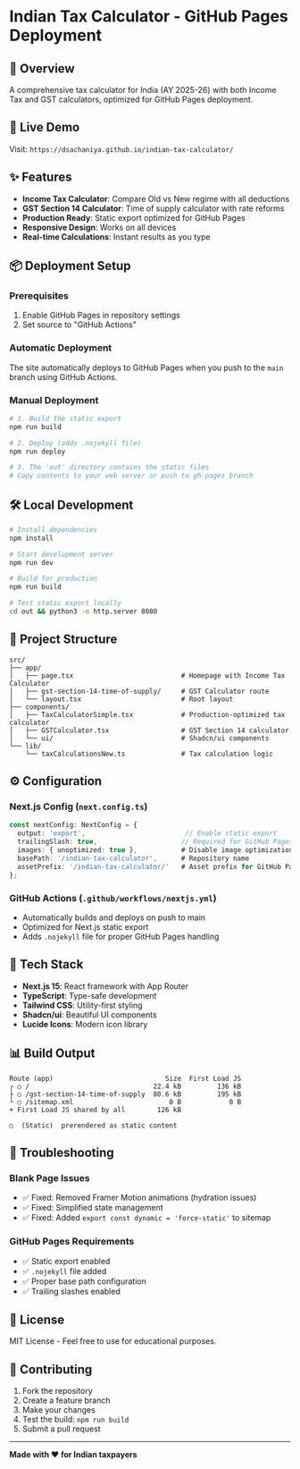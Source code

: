 # Indian Tax Calculator - GitHub Pages Deployment

## 🎯 Overview
A comprehensive tax calculator for India (AY 2025-26) with both Income Tax and GST calculators, optimized for GitHub Pages deployment.

## 🚀 Live Demo
Visit: `https://dsachaniya.github.io/indian-tax-calculator/`

## ✨ Features
- **Income Tax Calculator**: Compare Old vs New regime with all deductions
- **GST Section 14 Calculator**: Time of supply calculator with rate reforms
- **Production Ready**: Static export optimized for GitHub Pages
- **Responsive Design**: Works on all devices
- **Real-time Calculations**: Instant results as you type

## 📦 Deployment Setup

### Prerequisites
1. Enable GitHub Pages in repository settings
2. Set source to "GitHub Actions"

### Automatic Deployment
The site automatically deploys to GitHub Pages when you push to the `main` branch using GitHub Actions.

### Manual Deployment

```bash
# 1. Build the static export
npm run build

# 2. Deploy (adds .nojekyll file)
npm run deploy

# 3. The 'out' directory contains the static files
# Copy contents to your web server or push to gh-pages branch
```

## 🛠️ Local Development

```bash
# Install dependencies
npm install

# Start development server
npm run dev

# Build for production
npm run build

# Test static export locally
cd out && python3 -m http.server 8080
```

## 📁 Project Structure

```
src/
├── app/
│   ├── page.tsx                           # Homepage with Income Tax Calculator
│   ├── gst-section-14-time-of-supply/     # GST Calculator route
│   └── layout.tsx                         # Root layout
├── components/
│   ├── TaxCalculatorSimple.tsx            # Production-optimized tax calculator
│   ├── GSTCalculator.tsx                  # GST Section 14 calculator
│   └── ui/                                # Shadcn/ui components
└── lib/
    └── taxCalculationsNew.ts              # Tax calculation logic
```

## ⚙️ Configuration

### Next.js Config (`next.config.ts`)
```typescript
const nextConfig: NextConfig = {
  output: 'export',                         // Enable static export
  trailingSlash: true,                     // Required for GitHub Pages
  images: { unoptimized: true },           # Disable image optimization
  basePath: '/indian-tax-calculator',      # Repository name
  assetPrefix: '/indian-tax-calculator/'   # Asset prefix for GitHub Pages
};
```

### GitHub Actions (`.github/workflows/nextjs.yml`)
- Automatically builds and deploys on push to main
- Optimized for Next.js static export
- Adds `.nojekyll` file for proper GitHub Pages handling

## 🎨 Tech Stack
- **Next.js 15**: React framework with App Router
- **TypeScript**: Type-safe development
- **Tailwind CSS**: Utility-first styling
- **Shadcn/ui**: Beautiful UI components
- **Lucide Icons**: Modern icon library

## 📊 Build Output
```
Route (app)                            Size  First Load JS    
┌ ○ /                               22.4 kB         136 kB
├ ○ /gst-section-14-time-of-supply  80.6 kB         195 kB
└ ○ /sitemap.xml                        0 B            0 B
+ First Load JS shared by all        126 kB

○  (Static)  prerendered as static content
```

## 🔧 Troubleshooting

### Blank Page Issues
- ✅ Fixed: Removed Framer Motion animations (hydration issues)
- ✅ Fixed: Simplified state management
- ✅ Fixed: Added `export const dynamic = 'force-static'` to sitemap

### GitHub Pages Requirements
- ✅ Static export enabled
- ✅ `.nojekyll` file added
- ✅ Proper base path configuration
- ✅ Trailing slashes enabled

## 📝 License
MIT License - Feel free to use for educational purposes.

## 🤝 Contributing
1. Fork the repository
2. Create a feature branch
3. Make your changes
4. Test the build: `npm run build`
5. Submit a pull request

---

**Made with ❤️ for Indian taxpayers**
